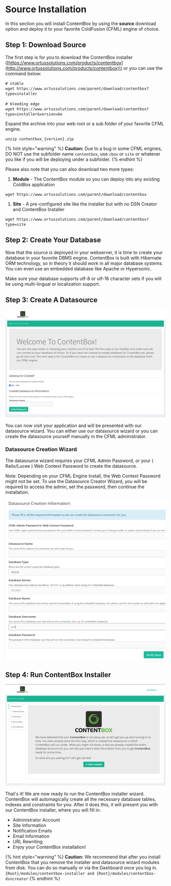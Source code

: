 # Source Installation

In this section you will install ContentBox by using the **source** download option and deploy it to your favorite ColdFusion \(CFML\) engine of choice.

## Step 1: Download Source

The first step is for you to download the ContentBox installer \([https://www.ortussolutions.com/products/contentbox](http://www.ortussolutions.com/products/contentbox)\) or you can use the command below:

```text
# stable
wget https://www.ortussolutions.com/parent/download/contentbox?type=installer

# bleeding edge
wget https://www.ortussolutions.com/parent/download/contentbox?type=installer&version=be
```

Expand the archive into your web root or a sub folder of your favorite CFML engine.

```text
unzip contentbox_{version}.zip
```

{% hint style="warning" %}
**Caution:** Due to a bug in some CFML engines, DO NOT use the subfolder name `contentbox`, use `cbox` or `site` or whatever you like if you will be deploying under a subfolder.
{% endhint %}

Please also note that you can also download two more types:

1. **Module** - The ContentBox module so you can deploy into any existing ColdBox application

```text
wget https://www.ortussolutions.com/parent/download/contentbox
```

1. **Site** - A pre-configured site like the installer but with no DSN Creator and ContentBox Installer

```text
wget https://www.ortussolutions.com/parent/download/contentbox?type=site
```

## Step 2: Create Your Database

Now that the source is deployed in your webserver, it is time to create your database in your favorite DBMS engine. ContentBox is built with Hibernate ORM technology, so in theory it should work in all major database systems. You can even use an embedded database like Apache or Hypersonic.

Make sure your database supports utf-8 or utf-16 character sets if you will be using multi-lingual or localization support.

## Step 3: Create A Datasource

![](../../.gitbook/assets/datasource_wizard.png)

You can now visit your application and will be presented with our datasource wizard. You can either use our datasource wizard or you can create the datasource yourself manually in the CFML administrator.

### Datasource Creation Wizard

The datasource wizard requires your CFML Admin Password, or your \( Railo/Lucee \) Web Context Password to create the datasource.

Note: Depending on your CFML Engine Install, the Web Context Password might not be set. To use the Datasource Creator Wizard, you will be required to access the admin, set the password, then continue the installation.

![](../../.gitbook/assets/step2.png)

## Step 4: Run ContentBox Installer

![](../../.gitbook/assets/installer_wizard.png)

That's it! We are now ready to run the ContentBox installer wizard. ContentBox will automagically create all the necessary database tables, indexes and constraints for you. After it does this, it will present you with our ContentBox installer, where you will fill in:

* Administrator Account
* Site Information
* Notification Emails
* Email Information
* URL Rewriting
* Enjoy your ContentBox installation!

{% hint style="warning" %}
**Caution:** We recommend that after you install ContentBox that you remove the installer and datasource wizard modules from disk. You can do so manually or via the Dashboard once you log in. `{Root}/modules/contentbox-installer and {Root}/modules/contentbox-dsncreator`
{% endhint %}

